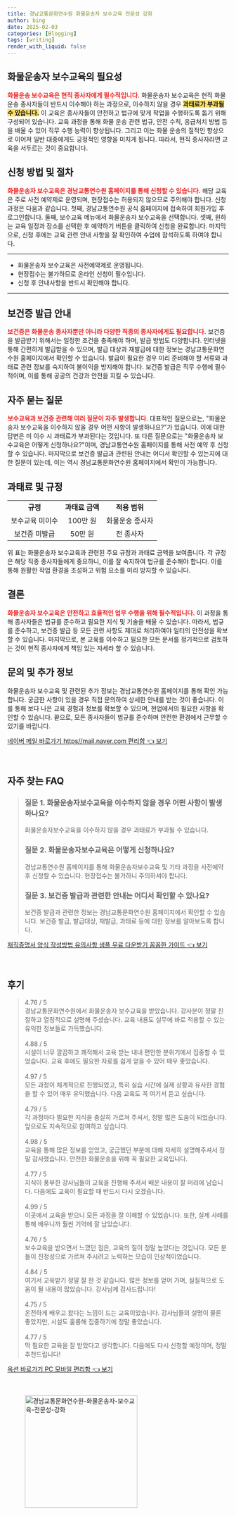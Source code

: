 ```yaml
---
title: 경남교통문화연수원 화물운송자 보수교육 전문성 강화
author: bing
date: 2025-02-03
categories: [Blogging]
tags: [writing]
render_with_liquid: false
---
```



<h2 id='화물운송자 보수교육의 필요성'>화물운송자 보수교육의 필요성</h2>

<p><b><span style="color: #ee2323;">화물운송 보수교육은 현직 종사자에게 필수적입니다.</span></b> 화물운송자 보수교육은 현직 화물운송 종사자들이 반드시 이수해야 하는 과정으로, 이수하지 않을 경우 <b><span style="background-color: #ffe066;">과태료가 부과될 수 있습니다.</span></b> 이 교육은 종사자들이 안전하고 법규에 맞게 작업을 수행하도록 돕기 위해 구성되어 있습니다. 교육 과정을 통해 화물 운송 관련 법규, 안전 수칙, 응급처치 방법 등을 배울 수 있어 직무 수행 능력이 향상됩니다. 그리고 이는 화물 운송의 질적인 향상으로 이어져 일반 대중에게도 긍정적인 영향을 미치게 됩니다. 따라서, 현직 종사자라면 교육을 서두르는 것이 중요합니다.</p>

<h2 id='신청 방법 및 절차'>신청 방법 및 절차</h2>

<p><b><span style="color: #ee2323;">화물운송자 보수교육은 경남교통연수원 홈페이지를 통해 신청할 수 있습니다.</span></b> 해당 교육은 주로 사전 예약제로 운영되며, 현장접수는 허용되지 않으므로 주의해야 합니다. 신청 과정은 다음과 같습니다. 첫째, 경남교통연수원 공식 홈페이지에 접속하여 회원가입 후 로그인합니다. 둘째, 보수교육 메뉴에서 화물운송자 보수교육을 선택합니다. 셋째, 원하는 교육 일정과 장소를 선택한 후 예약하기 버튼을 클릭하여 신청을 완료합니다. 마지막으로, 신청 후에는 교육 관련 안내 사항을 잘 확인하여 수업에 참석하도록 하여야 합니다.</p>

<hr />

<ul>
    <li>화물운송자 보수교육은 사전예약제로 운영됩니다.</li>
    <li>현장접수는 불가하므로 온라인 신청이 필수입니다.</li>
    <li>신청 후 안내사항을 반드시 확인해야 합니다.</li>
</ul>

<hr />

<h2 id='보건증 발급 안내'>보건증 발급 안내</h2>

<p><b><span style="color: #ee2323;">보건증은 화물운송 종사자뿐만 아니라 다양한 직종의 종사자에게도 필요합니다.</span></b> 보건증을 발급받기 위해서는 일정한 조건을 충족해야 하며, 발급 방법도 다양합니다. 인터넷을 통해 간편하게 발급받을 수 있으며, 발급 대상과 재발급에 대한 정보는 경남교통문화연수원 홈페이지에서 확인할 수 있습니다. 발급이 필요한 경우 미리 준비해야 할 서류와 과태료 관련 정보를 숙지하여 불이익을 방지해야 합니다. 보건증 발급은 직무 수행에 필수적이며, 이를 통해 공공의 건강과 안전을 지킬 수 있습니다.</p>

<h2 id='자주 묻는 질문'>자주 묻는 질문</h2>

<p><b><span style="color: #ee2323;">보수교육과 보건증 관련해 여러 질문이 자주 발생합니다.</span></b> 대표적인 질문으로는, "화물운송자 보수교육을 이수하지 않을 경우 어떤 사항이 발생하나요?"가 있습니다. 이에 대한 답변은 미 이수 시 과태료가 부과된다는 것입니다. 또 다른 질문으로는 "화물운송자 보수교육은 어떻게 신청하나요?"이며, 경남교통연수원 홈페이지를 통해 사전 예약 후 신청할 수 있습니다. 마지막으로 보건증 발급과 관련된 안내는 어디서 확인할 수 있는지에 대한 질문이 있는데, 이는 역시 경남교통문화연수원 홈페이지에서 확인이 가능합니다.</p>

<h2 id='과태료 및 규정'>과태료 및 규정</h2>

<table>
    <tr>
        <td style="text-align: center; height: 17px;"><b>규정</b></td>
        <td style="text-align: center; height: 17px;"><b>과태료 금액</b></td>
        <td style="text-align: center; height: 17px;"><b>적용 범위</b></td>
    </tr>
    <tr>
        <td style="text-align: center; height: 17px;">보수교육 미이수</td>
        <td style="text-align: center; height: 17px;">100만 원</td>
        <td style="text-align: center; height: 17px;">화물운송 종사자</td>
    </tr>
    <tr>
        <td style="text-align: center; height: 17px;">보건증 미발급</td>
        <td style="text-align: center; height: 17px;">50만 원</td>
        <td style="text-align: center; height: 17px;">전 종사자</td>
    </tr>
</table>

<p>위 표는 화물운송자 보수교육과 관련된 주요 규정과 과태료 금액을 보여줍니다. 각 규정은 해당 직종 종사자들에게 중요하니, 이를 잘 숙지하여 법규를 준수해야 합니다. 이를 통해 원활한 작업 환경을 조성하고 위험 요소를 미리 방지할 수 있습니다.</p>

<h2 id='결론'>결론</h2>

<p><b><span style="color: #ee2323;">화물운송자 보수교육은 안전하고 효율적인 업무 수행을 위해 필수적입니다.</span></b> 이 과정을 통해 종사자들은 법규를 준수하고 필요한 지식 및 기술을 배울 수 있습니다. 따라서, 법규를 준수하고, 보건증 발급 등 모든 관련 사항도 제대로 처리하여야 일터의 안전성을 확보할 수 있습니다. 마지막으로, 본 교육를 이수하고 필요한 모든 문서를 정기적으로 검토하는 것이 현직 종사자에게 책임 있는 자세라 할 수 있습니다.</p>

<h2 id='문의 및 추가 정보'>문의 및 추가 정보</h2>

<p>화물운송자 보수교육 및 관련된 추가 정보는 경남교통연수원 홈페이지를 통해 확인 가능합니다. 궁금한 사항이 있을 경우 직접 문의하여 상세한 안내를 받는 것이 좋습니다. 이를 통해 보다 나은 교육 경험과 정보를 확보할 수 있으며, 현업에서의 필요한 사항을 확인할 수 있습니다. 끝으로, 모든 종사자들이 법규를 준수하며 안전한 환경에서 근무할 수 있기를 바랍니다.</p>


<p><a class="click-button" title="네이버 메일 바로가기 https//mail.naver.com 편리함" href="https://blackassets.github.io/posts/%EB%84%A4%EC%9D%B4%EB%B2%84-%EB%A9%94%EC%9D%BC-%EB%B0%94%EB%A1%9C%EA%B0%80%EA%B8%B0-httpsmail.naver.com-%ED%8E%B8%EB%A6%AC%ED%95%A8/" rel="dofollow">네이버 메일 바로가기 https//mail.naver.com 편리함 👈 보기</a></p><br>
<h2 id='자주_찾는_FAQ'>자주 찾는 FAQ</h2>
<div itemscope="" itemtype="https://schema.org/FAQPage"> 
<blockquote> 
<div itemscope="" itemprop="mainEntity" itemtype="https://schema.org/Question"> 
<h3 itemprop="name">질문 1. 화물운송자보수교육을 이수하지 않을 경우 어떤 사항이 발생하나요?</h3> 
<div itemscope="" itemprop="acceptedAnswer" itemtype="https://schema.org/Answer"> 
<span itemprop="text"> 
<p>화물운송자보수교육을 이수하지 않을 경우 과태료가 부과될 수 있습니다.</p> 
</span> 
</div> 
</div> 
<div itemscope="" itemprop="mainEntity" itemtype="https://schema.org/Question"> 
<h3 itemprop="name">질문 2. 화물운송자보수교육은 어떻게 신청하나요?</h3> 
<div itemscope="" itemprop="acceptedAnswer" itemtype="https://schema.org/Answer"> 
<span itemprop="text"> 
<p>경남교통연수원 홈페이지를 통해 화물운송자보수교육 및 기타 과정을 사전예약 후 신청할 수 있습니다. 현장접수는 불가하니 주의하셔야 합니다.</p> 
</span> 
</div> 
</div> 
<div itemscope="" itemprop="mainEntity" itemtype="https://schema.org/Question"> 
<h3 itemprop="name">질문 3. 보건증 발급과 관련한 안내는 어디서 확인할 수 있나요?</h3> 
<div itemscope="" itemprop="acceptedAnswer" itemtype="https://schema.org/Answer"> 
<span itemprop="text"> 
<p>보건증 발급과 관련한 정보는 경남교통문화연수원 홈페이지에서 확인할 수 있습니다. 보건증 발급, 발급대상, 재발급, 과태료 등에 대한 정보를 알아보도록 합니다.</p> 
</span> 
</div> 
</div> 
</blockquote> 
</div>
<p><a class="click-button" title="재직증명서 양식 작성방법 유의사항 샘플 무료 다운받기 꼼꼼한 가이드" href="https://blackassets.github.io/posts/%EC%9E%AC%EC%A7%81%EC%A6%9D%EB%AA%85%EC%84%9C-%EC%96%91%EC%8B%9D-%EC%9E%91%EC%84%B1%EB%B0%A9%EB%B2%95-%EC%9C%A0%EC%9D%98%EC%82%AC%ED%95%AD-%EC%83%98%ED%94%8C-%EB%AC%B4%EB%A3%8C-%EB%8B%A4%EC%9A%B4%EB%B0%9B%EA%B8%B0-%EA%BC%BC%EA%BC%BC%ED%95%9C-%EA%B0%80%EC%9D%B4%EB%93%9C/" rel="dofollow">재직증명서 양식 작성방법 유의사항 샘플 무료 다운받기 꼼꼼한 가이드 👈 보기</a></p><br>
<h2 id='후기'>후기</h2>
<div itemscope itemtype="https://schema.org/Product">
  <blockquote>
  <div itemprop="review" itemscope itemtype="https://schema.org/Review">
      <div itemprop="reviewRating" itemscope itemtype="https://schema.org/Rating"> <span itemprop="ratingValue">4.76</span> / <span itemprop="bestRating">5</span> </div>
      <span itemprop="reviewBody">경남교통문화연수원에서 화물운송자 보수교육을 받았습니다. 강사분이 정말 친절하고 열정적으로 설명해 주셨습니다. 교육 내용도 실무에 바로 적용할 수 있는 유익한 정보들로 가득했습니다.</span>
  </div>
  <br>
  <div itemprop="review" itemscope itemtype="https://schema.org/Review">
      <div itemprop="reviewRating" itemscope itemtype="https://schema.org/Rating"> <span itemprop="ratingValue">4.88</span> / <span itemprop="bestRating">5</span> </div>
      <span itemprop="reviewBody">시설이 너무 깔끔하고 쾌적해서 교육 받는 내내 편안한 분위기에서 집중할 수 있었습니다. 교육 후에도 필요한 자료를 쉽게 얻을 수 있어 매우 좋았습니다.</span>
  </div>
  <br>
  <div itemprop="review" itemscope itemtype="https://schema.org/Review">
      <div itemprop="reviewRating" itemscope itemtype="https://schema.org/Rating"> <span itemprop="ratingValue">4.97</span> / <span itemprop="bestRating">5</span> </div>
      <span itemprop="reviewBody">모든 과정이 체계적으로 진행되었고, 특히 실습 시간에 실제 상황과 유사한 경험을 할 수 있어 매우 유익했습니다. 다음 교육도 꼭 여기서 듣고 싶습니다.</span>
  </div>
  <br>
  <div itemprop="review" itemscope itemtype="https://schema.org/Review">
      <div itemprop="reviewRating" itemscope itemtype="https://schema.org/Rating"> <span itemprop="ratingValue">4.79</span> / <span itemprop="bestRating">5</span> </div>
      <span itemprop="reviewBody">각 과정마다 필요한 지식을 충실히 가르쳐 주셔서, 정말 많은 도움이 되었습니다. 앞으로도 지속적으로 참여하고 싶습니다.</span>
  </div>
  <br>
  <div itemprop="review" itemscope itemtype="https://schema.org/Review">
      <div itemprop="reviewRating" itemscope itemtype="https://schema.org/Rating"> <span itemprop="ratingValue">4.98</span> / <span itemprop="bestRating">5</span> </div>
      <span itemprop="reviewBody">교육을 통해 많은 정보를 얻었고, 궁금했던 부분에 대해 자세히 설명해주셔서 정말 감사했습니다. 안전한 화물운송을 위해 꼭 필요한 교육입니다.</span>
  </div>
  <br>
  <div itemprop="review" itemscope itemtype="https://schema.org/Review">
      <div itemprop="reviewRating" itemscope itemtype="https://schema.org/Rating"> <span itemprop="ratingValue">4.77</span> / <span itemprop="bestRating">5</span> </div>
      <span itemprop="reviewBody">지식이 풍부한 강사님들이 교육을 진행해 주셔서 배운 내용이 잘 머리에 남습니다. 다음에도 교육이 필요할 때 반드시 다시 오겠습니다.</span>
  </div>
  <br>
  <div itemprop="review" itemscope itemtype="https://schema.org/Review">
      <div itemprop="reviewRating" itemscope itemtype="https://schema.org/Rating"> <span itemprop="ratingValue">4.99</span> / <span itemprop="bestRating">5</span> </div>
      <span itemprop="reviewBody">이곳에서 교육을 받으니 모든 과정을 잘 이해할 수 있었습니다. 또한, 실제 사례를 통해 배우니까 훨씬 기억에 잘 남았습니다.</span>
  </div>
  <br>
  <div itemprop="review" itemscope itemtype="https://schema.org/Review">
      <div itemprop="reviewRating" itemscope itemtype="https://schema.org/Rating"> <span itemprop="ratingValue">4.76</span> / <span itemprop="bestRating">5</span> </div>
      <span itemprop="reviewBody">보수교육을 받으면서 느꼈던 점은, 교육의 질이 정말 높았다는 것입니다. 모든 분들이 진정성으로 가르쳐 주시려고 노력하는 모습이 인상적이었습니다.</span>
  </div>
  <br>
  <div itemprop="review" itemscope itemtype="https://schema.org/Review">
      <div itemprop="reviewRating" itemscope itemtype="https://schema.org/Rating"> <span itemprop="ratingValue">4.84</span> / <span itemprop="bestRating">5</span> </div>
      <span itemprop="reviewBody">여기서 교육받기 정말 잘 한 것 같습니다. 많은 정보를 얻어 가며, 실질적으로 도움이 될 내용이 많았습니다. 강사님께 감사드립니다!</span>
  </div>
  <br>
  <div itemprop="review" itemscope itemtype="https://schema.org/Review">
      <div itemprop="reviewRating" itemscope itemtype="https://schema.org/Rating"> <span itemprop="ratingValue">4.75</span> / <span itemprop="bestRating">5</span> </div>
      <span itemprop="reviewBody">온전하게 배우고 왔다는 느낌이 드는 교육이었습니다. 강사님들의 설명이 물론 좋았지만, 시설도 훌륭해 집중하기에 정말 좋았습니다.</span>
  </div>
  <br>
  <div itemprop="review" itemscope itemtype="https://schema.org/Review">
      <div itemprop="reviewRating" itemscope itemtype="https://schema.org/Rating"> <span itemprop="ratingValue">4.77</span> / <span itemprop="bestRating">5</span> </div>
      <span itemprop="reviewBody">딱 필요한 교육을 잘 받았다고 생각합니다. 다음에도 다시 신청할 예정이며, 정말 추천드립니다!</span>
  </div>
  </blockquote>
</div>
<p><a class="click-button" title="옥션 바로가기 PC 모바일 편리함" href="https://blackassets.github.io/posts/%EC%98%A5%EC%85%98-%EB%B0%94%EB%A1%9C%EA%B0%80%EA%B8%B0-PC-%EB%AA%A8%EB%B0%94%EC%9D%BC-%ED%8E%B8%EB%A6%AC%ED%95%A8/" rel="dofollow">옥션 바로가기 PC 모바일 편리함 👈 보기</a></p><br>
<figure class="image"><img src="https://blackassets.github.io/assets/img/thumbnail/경남교통문화연수원-화물운송자-보수교육-전문성-강화.webp" alt="경남교통문화연수원-화물운송자-보수교육-전문성-강화" width="256" height="256"></figure>